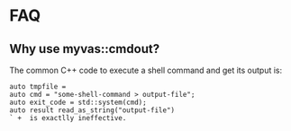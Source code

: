 # FAQ

## Why use myvas::cmdout?

The common C++ code to execute a shell command and get its output is:
```
auto tmpfile = 
auto cmd = "some-shell-command > output-file";
auto exit_code = std::system(cmd);
auto result read_as_string("output-file")
` +  is exactlly ineffective.
